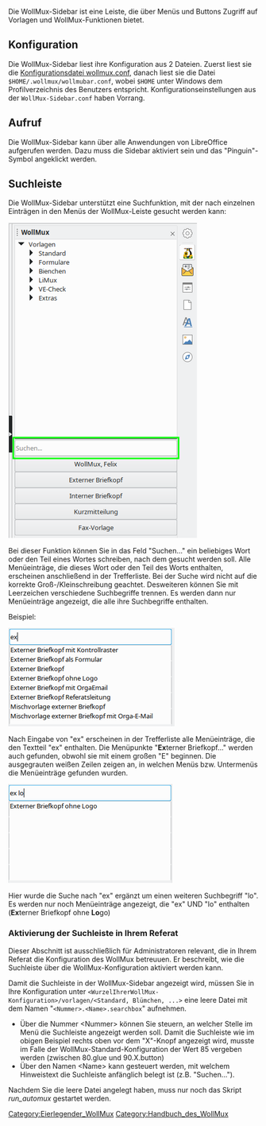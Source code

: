 Die WollMux-Sidebar ist eine Leiste, die über Menüs und Buttons Zugriff auf Vorlagen und WollMux-Funktionen bietet.

Konfiguration
-------------

Die WollMux-Sidebar liest ihre Konfiguration aus 2 Dateien. Zuerst liest sie die [Konfigurationsdatei wollmux.conf](Konfigurationsdatei_wollmux.conf), danach liest sie die Datei `$HOME/.wollmux/wollmubar.conf`, wobei `$HOME` unter Windows dem Profilverzeichnis des Benutzers entspricht. Konfigurationseinstellungen aus der `WollMux-Sidebar.conf` haben Vorrang.

Aufruf
------

Die WollMux-Sidebar kann über alle Anwendungen von LibreOffice aufgerufen werden. Dazu muss die Sidebar aktiviert sein und das "Pinguin"-Symbol angeklickt werden.

Suchleiste
----------

Die WollMux-Sidebar unterstützt eine Suchfunktion, mit der nach einzelnen Einträgen in den Menüs der WollMux-Leiste gesucht werden kann:

![](images/WollMuxBar/Searchbox.png "WollMux-Sidebar-Searchbox.png")

Bei dieser Funktion können Sie in das Feld "Suchen..." ein beliebiges Wort oder den Teil eines Wortes schreiben, nach dem gesucht werden soll. Alle Menüeinträge, die dieses Wort oder den Teil des Worts enthalten, erscheinen anschließend in der Trefferliste. Bei der Suche wird nicht auf die korrekte Groß-/Kleinschreibung geachtet. Desweiteren können Sie mit Leerzeichen verschiedene Suchbegriffe trennen. Es werden dann nur Menüeinträge angezeigt, die alle ihre Suchbegriffe enthalten.

Beispiel:

![](images/WollMuxBar/Searchbox_ex.png "fig:WollMux-Sidebar-Searchbox_ex.png")

Nach Eingabe von "ex" erscheinen in der Trefferliste alle Menüeinträge, die den Textteil "ex" enthalten. Die Menüpunkte "**Ex**<!-- -->terner Briefkopf..." werden auch gefunden, obwohl sie mit einem großen "E" beginnen. Die ausgegrauten weißen Zeilen zeigen an, in welchen Menüs bzw. Untermenüs die Menüeinträge gefunden wurden.   

![](images/WollMuxBar/Searchbox_ex_lo.png "fig:WollMux-Sidebar-Searchbox_ex_lo.png")

Hier wurde die Suche nach "ex" ergänzt um einen weiteren Suchbegriff "lo". Es werden nur noch Menüeinträge angezeigt, die "ex" UND "lo" enthalten (**Ex**<!-- -->terner Briefkopf ohne **Lo**<!-- -->go)

### Aktivierung der Suchleiste in Ihrem Referat

Dieser Abschnitt ist ausschließlich für Administratoren relevant, die in Ihrem Referat die Konfiguration des WollMux betreuuen. Er beschreibt, wie die Suchleiste über die WollMux-Konfiguration aktiviert werden kann.

Damit die Suchleiste in der WollMux-Sidebar angezeigt wird, müssen Sie in Ihre Konfiguration unter `<WurzelIhrerWollMux-Konfiguration>/vorlagen/<Standard, Blümchen, ...>` eine leere Datei mit dem Namen "`<Nummer>.<Name>.searchbox`" aufnehmen.
- Über die Nummer &lt;Nummer&gt; können Sie steuern, an welcher Stelle im Menü die Suchleiste angezeigt werden soll. Damit die Suchleiste wie im obigen Beispiel rechts oben vor dem "X"-Knopf angezeigt wird, musste im Falle der WollMux-Standard-Konfiguration der Wert 85 vergeben werden (zwischen 80.glue und 90.X.button)
- Über den Namen &lt;Name&gt; kann gesteuert werden, mit welchem Hinweistext die Suchleiste anfänglich belegt ist (z.B. "Suchen...").

Nachdem Sie die leere Datei angelegt haben, muss nur noch das Skript *run\_automux* gestartet werden.

<Category:Eierlegender_WollMux> <Category:Handbuch_des_WollMux>

